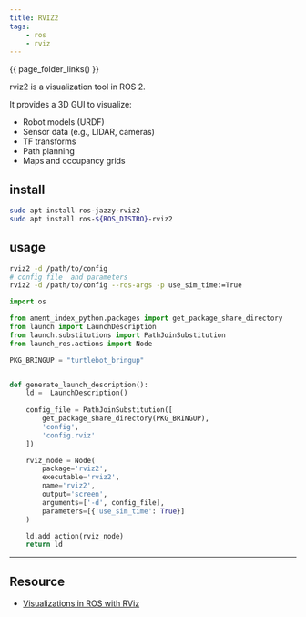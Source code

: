 ```yaml
---
title: RVIZ2
tags:
    - ros
    - rviz
---
```


{{ page_folder_links() }}

rviz2 is a visualization tool in ROS 2.

It provides a 3D GUI to visualize:

- Robot models (URDF)
- Sensor data (e.g., LIDAR, cameras)
- TF transforms
- Path planning
- Maps and occupancy grids

## install

```bash
sudo apt install ros-jazzy-rviz2
sudo apt install ros-${ROS_DISTRO}-rviz2
```

## usage

```bash title="load with config"
rviz2 -d /path/to/config
# config file  and parameters
rviz2 -d /path/to/config --ros-args -p use_sim_time:=True

```

```python title="launch file"
import os

from ament_index_python.packages import get_package_share_directory
from launch import LaunchDescription
from launch.substitutions import PathJoinSubstitution
from launch_ros.actions import Node

PKG_BRINGUP = "turtlebot_bringup"


def generate_launch_description():
    ld =  LaunchDescription()
    
    config_file = PathJoinSubstitution([
        get_package_share_directory(PKG_BRINGUP),
        'config',
        'config.rviz'
    ])

    rviz_node = Node(
        package='rviz2',
        executable='rviz2',
        name='rviz2',
        output='screen',
        arguments=['-d', config_file],
        parameters=[{'use_sim_time': True}]
    )

    ld.add_action(rviz_node)
    return ld

```

---

## Resource
- [ Visualizations in ROS with RViz](https://docs.m2stud.io/cs/ros_additional/06-L3-rviz/)